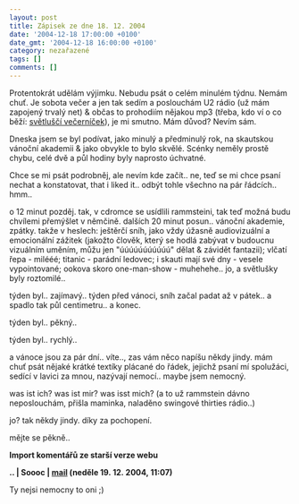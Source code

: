 ```yaml
---
layout: post
title: Zápisek ze dne 18. 12. 2004
date: '2004-12-18 17:00:00 +0100'
date_gmt: '2004-12-18 16:00:00 +0100'
category: nezařazené
tags: []
comments: []
---
```

<p>Protentokrát udělám výjimku. Nebudu psát o celém minulém týdnu. Nemám chuť. Je sobota  večer a jen tak sedím a poslouchám U2 rádio (už mám zapojený trvalý net) &amp; občas to  prohodiím nějakou mp3 (třeba, kdo ví o co běží: <a href="http://karelsmrdi.wz.cz/vecernicek.mp3">světluščí   večerníček</a>), je mi smutno. Mám důvod? Nevím sám.</p>
<p>Dneska jsem se byl podívat, jako minulý a předminulý rok, na skautskou vánoční akademii &amp;  jako obvykle to bylo skvělé. Scénky neměly prostě chybu, celé dvě a půl hodiny byly naprosto úchvatné.</p>
<p>Chce se mi psát podrobněj, ale nevím kde začít.. ne, teď se mi chce psaní nechat a konstatovat,  that i liked it.. odbýt tohle všechno na pár řádcích.. hmm..</p>
<p>o 12 minut pozděj. tak, v cdromce se usídlili rammsteini, tak teď možná budu chvílemi přemýšlet v němčině.  dalších 20 minut posun.. vánoční akademie, zpátky. takže v heslech: ještěrčí sníh, jako vždy úžasně audiovizuální a  emocionální zážitek (jakožto člověk, který se hodlá zabývat v budoucnu vizuálním uměním, můžu jen "úúúúúúúúúúú"  dělat &amp; závidět fantazii); vlčatí řepa - milééé; titanic - parádní ledovec; i skauti mají své dny -   vesele vypointované; ookova skoro one-man-show - muhehehe.. jo, a světlušky byly roztomilé..</p>
<p>týden byl.. zajímavý.. týden před vánoci, sníh začal padat až v pátek.. a spadlo tak půl centimetru.. a konec.</p>
<p>týden byl.. pěkný..</p>
<p>týden byl.. rychlý..</p>
<p>a vánoce jsou za pár dní.. víte.., zas vám něco napíšu někdy jindy. mám chuť psát nějaké krátké textíky  plácané do řádek, jejichž psaní mí spolužáci, sedící v lavici za mnou, nazývají nemocí.. maybe jsem nemocný.</p>
<p>was ist ich? was ist mir? was isst mich? (a to už rammstein dávno neposlouchám, přišla maminka, naladěno  swingové thirties rádio..)</p>
<p>jo? tak někdy jindy. díky za pochopení.</p>
<p>mějte se pěkně..</p>
<div class="import-komentaru">
<p><strong>Import komentářů ze starší verze webu</strong></p>
<div class="comment">
<p style="font-weight:bold"><span class="compredmet">..</span> | <span class="comname">Soooc</span> |  <a href="mailto:xsoc@post.cz">mail</a> (neděle&nbsp;19.&nbsp;12.&nbsp;2004,&nbsp;11:07)</p>
<p>Ty nejsi nemocny to oni ;) </p>
</div>
</div>
